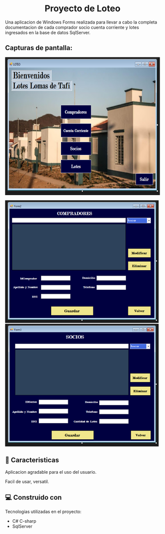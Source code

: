 <h1 align="center" id="title">Proyecto de Loteo</h1>

<p id="description">Una aplicacion de Windows Forms realizada para llevar a cabo la completa documentacion de cada comprador socio cuenta corriente y lotes ingresados en la base de datos SqlServer.</p>

<h2>Capturas de pantalla:</h2>

<img src="Capturas/Loteo1.png" alt="project-screenshot" width="600" height="450/">

<img src="Capturas/Loteo2.png" alt="project-screenshot" width="500" height="400/"><img src="Capturas/Loteo3.png" alt="project-screenshot" width="500" height="400/">

  
  
<h2>🧐 Caracteristicas</h2>

Aplicacion agradable para el uso del usuario.

Facil de usar, versatil.  
  
<h2>💻 Construido con</h2>

Tecnologias utilizadas en el proyecto:

*   C# C-sharp
*   SqlServer
